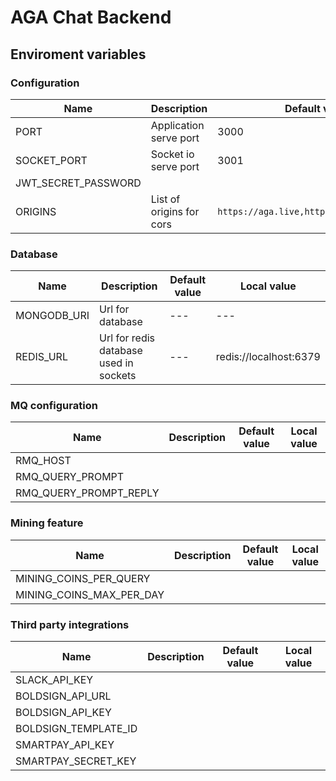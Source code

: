 # AGA Chat Backend


## Enviroment variables

### Configuration
| Name                | Description              | Default value                             | Local value                                                                               |
| ------------------- | ------------------------ | ----------------------------------------- | ----------------------------------------------------------------------------------------- |
| PORT                | Application serve port   | 3000                                      | 3000                                                                                      |
| SOCKET_PORT         | Socket io serve port     | 3001                                      | 3001                                                                                      |
| JWT_SECRET_PASSWORD |                          |                                           |                                                                                           |
| ORIGINS             | List of origins for cors | `https://aga.live,https://admin.aga.live` | `http://localhost:8888,http://127.0.0.1:8888,http://127.0.0.1:5173,http://localhost/5173` |
### Database

| Name        | Description                            | Default value | Local value            |
| ----------- | -------------------------------------- | ------------- | ---------------------- |
| MONGODB_URI | Url for database                       | ---           | ---                    |
| REDIS_URL   | Url for redis database used in sockets | ---           | redis://localhost:6379 |

### MQ configuration
| Name                   | Description | Default value | Local value |
| ---------------------- | ----------- | ------------- | ----------- |
| RMQ_HOST               |             |               |             |
| RMQ_QUERY_PROMPT       |             |               |             |
| RMQ_QUERY_PROMPT_REPLY |             |               |             |

### Mining feature

| Name                     | Description | Default value | Local value |
| ------------------------ | ----------- | ------------- | ----------- |
| MINING_COINS_PER_QUERY   |             |               |             |
| MINING_COINS_MAX_PER_DAY |             |               |             |

### Third party integrations

| Name                 | Description | Default value | Local value |
| -------------------- | ----------- | ------------- | ----------- |
| SLACK_API_KEY        |             |               |             |
| BOLDSIGN_API_URL     |             |               |             |
| BOLDSIGN_API_KEY     |             |               |             |
| BOLDSIGN_TEMPLATE_ID |             |               |             |
| SMARTPAY_API_KEY     |             |               |             |
| SMARTPAY_SECRET_KEY  |             |               |             |
